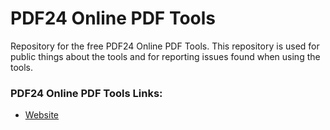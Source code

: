 # PDF24 Online PDF Tools
Repository for the free PDF24 Online PDF Tools. This repository is used for public things about the tools and for reporting issues found when using the tools.

### PDF24 Online PDF Tools Links:

- [Website](https://tools.pdf24.org)
